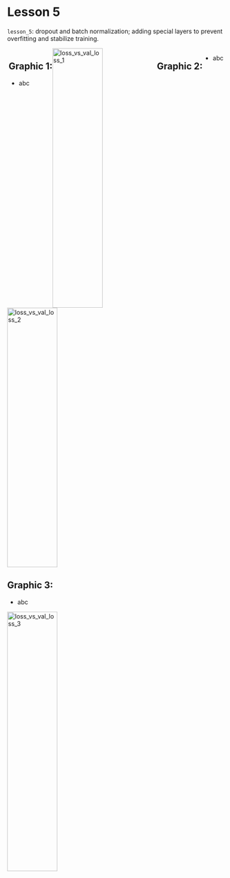 # Lesson 5

`lesson_5`: dropout and batch normalization; adding special layers to prevent overfitting and stabilize training.

<div style="display: flex; justify-content: center;">
<div class="texto-titulo">
      
## Graphic 1:
* abc

</div>
      <img style="width: 48%;" width="1000" height="600" alt="loss_vs_val_loss_1" src="https://github.com/user-attachments/assets/44a79052-8e48-4b1b-8f44-2a94006abae2" />
      
## Graphic 2:
* abc

</div>
      <img style="width: 48%;" width="1000" height="600" alt="loss_vs_val_loss_2" src="https://github.com/user-attachments/assets/2abcedf1-52dd-4a31-82e7-222664eb052d" />
      
## Graphic 3:
* abc

</div>
      <img style="width: 48%;" width="1000" height="600" alt="loss_vs_val_loss_3" src="https://github.com/user-attachments/assets/bc430c02-84cb-4410-aee4-87ff45c43050" />

</div>
